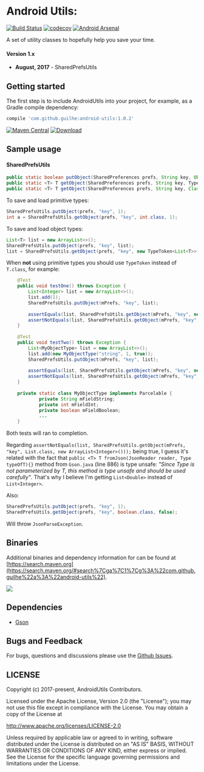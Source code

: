 # Android Utils:
[![Build Status](https://travis-ci.org/GuilhE/android-utils-lib.svg?branch=master)](https://travis-ci.org/GuilhE/android-utils-lib)  [![codecov](https://codecov.io/gh/GuilhE/android-utils-lib/branch/master/graph/badge.svg)](https://codecov.io/gh/GuilhE/android-utils-lib)  [![Android Arsenal](https://img.shields.io/badge/Android%20Arsenal-android--utils--lib-brightgreen.svg?style=flat)](https://android-arsenal.com/details/1/6114)

A set of utility classes to hopefully help you save your time. 

#### Version 1.x

  - **August, 2017** - SharedPrefsUtils


## Getting started

The first step is to include AndroidUtils into your project, for example, as a Gradle compile dependency:

```groovy
compile 'com.github.guilhe:android-utils:1.0.2'
```
[![Maven Central](https://maven-badges.herokuapp.com/maven-central/com.github.guilhe/android-utils/badge.svg)](https://search.maven.org/#search%7Cga%7C1%7Cg%3A%22com.github.guilhe%22a%3A%22android-utils%22)  [ ![Download](https://api.bintray.com/packages/gdelgado/android/android-utils/images/download.svg) ](https://bintray.com/gdelgado/android/android-utils/_latestVersion)
## Sample usage

#### SharedPrefsUtils

```java
public static boolean putObject(SharedPreferences prefs, String key, Object object) {}
public static <T> T getObject(SharedPreferences prefs, String key, TypeToken<T> type, T defaultValue) {}
public static <T> T getObject(SharedPreferences prefs, String key, Class<T> object, T defaultValue) {}
```

To save and load primitive types:
```java
SharedPrefsUtils.putObject(prefs, "key", 1);
int a = SharedPrefsUtils.getObject(prefs, "key", int.class, 1);
```

To save and load object types:
```java
List<T> list = new ArrayList<>();
SharedPrefsUtils.putObject(prefs, "key", list);
list = SharedPrefsUtils.getObject(prefs, "key", new TypeToken<List<T>>(){}, new ArrayList<T>()));
```

When __not__ using primitive types you should use `TypeToken` instead of `T.class`, for example:
```java
    @Test
    public void testOne() throws Exception {
        List<Integer> list = new ArrayList<>();
        list.add(1);
        SharedPrefsUtils.putObject(mPrefs, "key", list);
        
        assertEquals(list, SharedPrefsUtils.getObject(mPrefs, "key", new TypeToken<List<Integer>>(){}, new ArrayList<Integer>()));
        assertNotEquals(list, SharedPrefsUtils.getObject(mPrefs, "key", List.class, new ArrayList<Integer>()));
    }
    
    @Test
    public void testTwo() throws Exception {
        List<MyObjectType> list = new ArrayList<>();
        list.add(new MyObjectType("string", 1, true));
        SharedPrefsUtils.putObject(mPrefs, "key", list);
        
        assertEquals(list, SharedPrefsUtils.getObject(mPrefs, "key", new TypeToken<List<MyObjectType>>() {}, new ArrayList<MyObjectType>()));
        assertNotEquals(list, SharedPrefsUtils.getObject(mPrefs, "key", List.class, new ArrayList<MyObjectType>()));
    }
    
    private static class MyObjectType implements Parcelable {
            private String mFieldString;
            private int mFieldInt;
            private boolean mFieldBoolean;
            ...
    }
```
Both tests will ran to completion.

Regarding `assertNotEquals(list, SharedPrefsUtils.getObject(mPrefs, "key", List.class, new ArrayList<Integer>()));` being true, I guess it's related with the fact that `public <T> T fromJson(JsonReader reader, Type typeOfT){}` method from `Gson.java` (line 886) is type unsafe\:
 _"Since Type is not parameterized by T, this method is type unsafe and should be used carefully"_.
 That's why I believe I'm getting `List<Double>` instead of `List<Integer>`.

Also:
```java
SharedPrefsUtils.putObject(prefs, "key", 1);
SharedPrefsUtils.getObject(prefs, "key", boolean.class, false);
```

Will throw `JsonParseException`.


## Binaries

Additional binaries and dependency information for can be found at [https://search.maven.org](https://search.maven.org/#search%7Cga%7C1%7Cg%3A%22com.github.guilhe%22a%3A%22android-utils%22).

<a href='https://bintray.com/gdelgado/android/android-utils?source=watch' alt='Get automatic notifications about new "android-utils" versions'><img src='https://www.bintray.com/docs/images/bintray_badge_bw.png'></a>

## Dependencies

- [Gson](https://github.com/google/gson)

## Bugs and Feedback

For bugs, questions and discussions please use the [Github Issues](https://github.com/GuilhE/android-utils-lib/issues).

 
## LICENSE

Copyright (c) 2017-present, AndroidUtils Contributors.

Licensed under the Apache License, Version 2.0 (the "License");
you may not use this file except in compliance with the License.
You may obtain a copy of the License at

<http://www.apache.org/licenses/LICENSE-2.0>

Unless required by applicable law or agreed to in writing, software
distributed under the License is distributed on an "AS IS" BASIS,
WITHOUT WARRANTIES OR CONDITIONS OF ANY KIND, either express or implied.
See the License for the specific language governing permissions and
limitations under the License.
